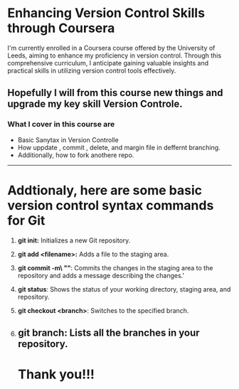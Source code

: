 # Enhancing Version Control Skills through Coursera
I'm currently enrolled in a Coursera course offered by the University of Leeds, aiming to enhance my proficiency in version control. Through this comprehensive curriculum, I anticipate gaining valuable insights and practical skills in utilizing version control tools effectively.
## Hopefully I will from this course new things and upgrade my key skill **Version Controle**.
### What I cover in this course are
- Basic Sanytax in Version Controlle
- How uppdate , commit , delete, and margin file in deffernt branching.
- Additionally, how to fork anothere repo.

---
# Addtionaly, here are some basic version control syntax commands for Git
1. **git init:** Initializes a new Git repository.
2. **git add \<filename>:** Adds a file to the staging area.
3. **git commit -m\ "<message>"**: Commits the changes in the staging area to the repository and adds a message describing the changes.'
4. **git status**: Shows the status of your working directory, staging area, and repository.
5. **git checkout \<branch>**: Switches to the specified branch.
6. **git branch**: Lists all the branches in your repository.
   ---

   # Thank you!!!
